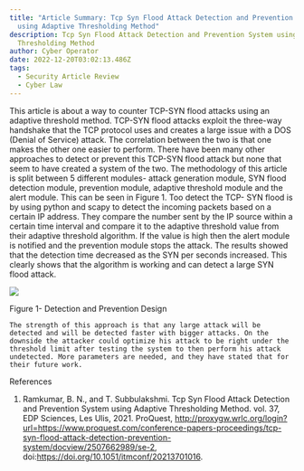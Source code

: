 ```yaml
---
title: "Article Summary: Tcp Syn Flood Attack Detection and Prevention System
  using Adaptive Thresholding Method"
description: Tcp Syn Flood Attack Detection and Prevention System using Adaptive
  Thresholding Method
author: Cyber Operator
date: 2022-12-20T03:02:13.486Z
tags:
  - Security Article Review
  - Cyber Law
---
```

This article is about a way to counter TCP-SYN flood attacks using an adaptive threshold method. TCP-SYN flood attacks exploit the three-way handshake that the TCP protocol uses and creates a large issue with a DOS (Denial of Service) attack. The correlation between the two is that one makes the other one easier to perform. There have been many other approaches to detect or prevent this TCP-SYN flood attack but none that seem to have created a system of the two. 
	The methodology of this article is split between 5 different modules- attack generation module, SYN flood detection module, prevention module, adaptive threshold module and the alert module. This can be seen in Figure 1.  Too detect the TCP- SYN flood is by using python and scapy to detect the incoming packets based on a certain IP address. They compare the number sent by the IP source within a certain time interval and compare it to the adaptive threshold value from their adaptive threshold algorithm. If the value is high then the alert module is notified and the prevention module stops the attack. The results showed that the detection time decreased as the SYN per seconds increased. This clearly shows that the algorithm is working and can detect a large SYN flood attack. 

![](/static/img/38196a82-5a29-44ec-b789-1003ca9d503c.jpeg)

Figure 1- Detection and Prevention Design


	The strength of this approach is that any large attack will be detected and will be detected faster with bigger attacks. On the downside the attacker could optimize his attack to be right under the threshold limit after testing the system to then perform his attack undetected. More parameters are needed, and they have stated that for their future work. 

References

1. Ramkumar, B. N., and T. Subbulakshmi. Tcp Syn Flood Attack Detection and Prevention System using Adaptive Thresholding Method. vol. 37, EDP Sciences, Les Ulis, 2021. ProQuest, http://proxygw.wrlc.org/login?url=https://www.proquest.com/conference-papers-proceedings/tcp-syn-flood-attack-detection-prevention-system/docview/2507662989/se-2, doi:<https://doi.org/10.1051/itmconf/20213701016>.